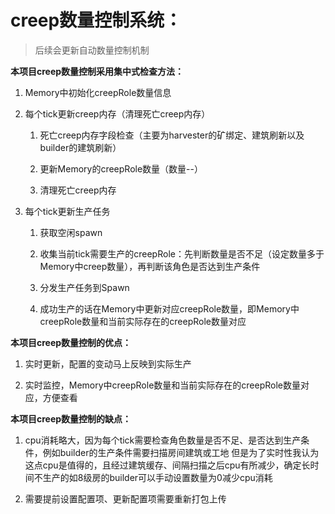 # creep数量控制系统：

> 后续会更新自动数量控制机制

**本项目creep数量控制采用集中式检查方法：**

1. Memory中初始化creepRole数量信息

2. 每个tick更新creep内存（清理死亡creep内存）

    1. 死亡creep内存字段检查（主要为harvester的矿绑定、建筑刷新以及builder的建筑刷新）

    2. 更新Memory的creepRole数量（数量--）

    3. 清理死亡creep内存

3. 每个tick更新生产任务

    1. 获取空闲spawn

    2. 收集当前tick需要生产的creepRole：先判断数量是否不足（设定数量多于Memory中creep数量），再判断该角色是否达到生产条件

    3. 分发生产任务到Spawn

    4. 成功生产的话在Memory中更新对应creepRole数量，即Memory中creepRole数量和当前实际存在的creepRole数量对应

**本项目creep数量控制的优点：**

1. 实时更新，配置的变动马上反映到实际生产

2. 实时监控，Memory中creepRole数量和当前实际存在的creepRole数量对应，方便查看

**本项目creep数量控制的缺点：**

1. cpu消耗略大，因为每个tick需要检查角色数量是否不足、是否达到生产条件，例如builder的生产条件需要扫描房间建筑或工地
   但是为了实时性我认为这点cpu是值得的，且经过建筑缓存、间隔扫描之后cpu有所减少，确定长时间不生产的如8级房的builder可以手动设置数量为0减少cpu消耗

2. 需要提前设置配置项、更新配置项需要重新打包上传
